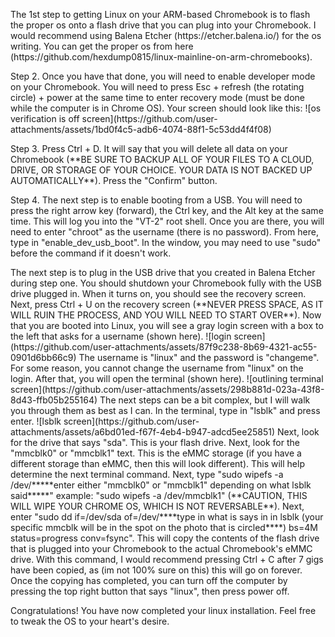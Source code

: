 <p>The 1st step to getting Linux on your ARM-based Chromebook is to flash the proper os onto a flash drive that you can plug into your Chromebook. I would recommend using Balena Etcher (https://etcher.balena.io/) for the os writing. You can get the proper os from here (https://github.com/hexdump0815/linux-mainline-on-arm-chromebooks).</p>
<p>Step 2. Once you have that done, you will need to enable developer mode on your Chromebook. You will need to press Esc + refresh (the rotating circle) + power at the same time to enter recovery mode (must be done while the computer is in Chrome OS). Your screen should look like this: <img>![os verification is off screen](https://github.com/user-attachments/assets/1bd0f4c5-adb6-4074-88f1-5c53dd4f4f08)</img></p>
<p>Step 3. Press Ctrl + D. It will say that you will delete all data on your Chromebook (**BE SURE TO BACKUP ALL OF YOUR FILES TO A CLOUD, DRIVE, OR STORAGE OF YOUR CHOICE. YOUR DATA IS NOT BACKED UP AUTOMATICALLY**). Press the "Confirm" button.</p>
<p>Step 4. The next step is to enable booting from a USB. You will need to press the right arrow key (forward), the Ctrl key, and the Alt key at the same time. This will log you into the "VT-2" root shell. Once you are there, you will need to enter "chroot" as the username (there is no password). From here, type in "enable_dev_usb_boot". In the window, you may need to use "sudo" before the command if it doesn't work.</p>
  The next step is to plug in the USB drive that you created in Balena Etcher during step one. You should shutdown your Chromebook fully with the USB drive plugged in. When it turns on, you should see the recovery screen. Next, press Ctrl + U on the recovery screen (**NEVER PRESS SPACE, AS IT WILL RUIN THE PROCESS, AND YOU WILL NEED TO START OVER**). Now that you are booted into Linux, you will see a gray login screen with a box to the left that asks for a username (shown here). ![login screen](https://github.com/user-attachments/assets/87f9c238-8b69-4321-ac55-0901d6bb66c9)
  The username is "linux" and the password is "changeme". For some reason, you cannot change the username from "linux" on the login. After that, you will open the terminal (shown here). ![outlining terminal screen](https://github.com/user-attachments/assets/298b881d-023a-43f8-8d43-ffb05b255164)
  The next steps can be a bit complex, but I will walk you through them as best as I can. In the terminal, type in "lsblk" and press enter. ![lsblk screen](https://github.com/user-attachments/assets/a6bd01ed-f67f-4eb4-b947-adcd5ee25851)
 Next, look for the drive that says "sda". This is your flash drive. Next, look for the "mmcblk0" or "mmcblk1" text. This is the eMMC storage (if you have a different storage than eMMC, then this will look different). This will help determine the next terminal command. Next, type "sudo wipefs -a /dev/*****enter either "mmcblk0" or "mmcblk1" depending on what lsblk said*****" example: "sudo wipefs -a /dev/mmcblk1" (**CAUTION, THIS WILL WIPE YOUR CHROME OS, WHICH IS NOT REVERSABLE**). Next, enter "sudo dd if=/dev/sda of=/dev/****type in what is says in in lsblk (your specific mmcblk will be in the spot on the photo that is circled****) bs=4M status=progress conv=fsync". This will copy the contents of the flash drive that is plugged into your Chromebook to the actual Chromebook's eMMC drive. With this command, I would recommend pressing Ctrl + C after 7 gigs have been copied, as (im not 100% sure on this) this will go on forever. Once the copying has completed, you can turn off the computer by pressing the top right button that says "linux", then press power off.

Congratulations! You have now completed your linux installation. Feel free to tweak the OS to your heart's desire.





